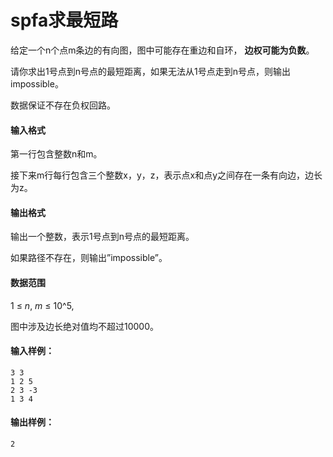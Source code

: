 # spfa求最短路

给定一个n个点m条边的有向图，图中可能存在重边和自环， **边权可能为负数**。

请你求出1号点到n号点的最短距离，如果无法从1号点走到n号点，则输出impossible。

数据保证不存在负权回路。

#### 输入格式

第一行包含整数n和m。

接下来m行每行包含三个整数x，y，z，表示点x和点y之间存在一条有向边，边长为z。

#### 输出格式

输出一个整数，表示1号点到n号点的最短距离。

如果路径不存在，则输出”impossible”。

#### 数据范围

1 ≤ *n*, *m* ≤ 10^5,

图中涉及边长绝对值均不超过10000。

#### 输入样例：

```
3 3
1 2 5
2 3 -3
1 3 4
```

#### 输出样例：

```
2
```